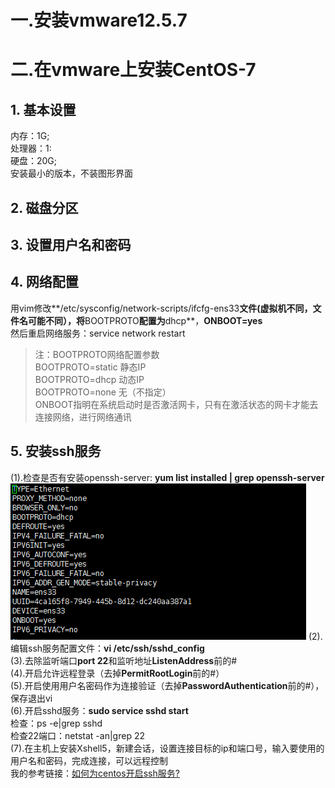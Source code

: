 # 一.安装vmware12.5.7
# 二.在vmware上安装CentOS-7
## 1. 基本设置
内存：1G;  
处理器：1:  
硬盘：20G;  
安装最小的版本，不装图形界面  
## 2. 磁盘分区
## 3. 设置用户名和密码
## 4. 网络配置
用vim修改\**/etc/sysconfig/network-scripts/ifcfg-ens33**文件(虚拟机不同，文件名可能不同），将**BOOTPROTO**配置为**dhcp**，**ONBOOT=yes**  
然后重启网络服务：service network restart    
>注：BOOTPROTO网络配置参数  
>    BOOTPROTO=static   静态IP  
>    BOOTPROTO=dhcp   动态IP  
>    BOOTPROTO=none   无（不指定）  
>    ONBOOT指明在系统启动时是否激活网卡，只有在激活状态的网卡才能去连接网络，进行网络通讯
## 5. 安装ssh服务
(1).检查是否有安装openssh-server: **yum list installed | grep openssh-server**  
![1.PNG](picture/1.PNG)
(2).编辑ssh服务配置文件：**vi /etc/ssh/sshd_config**  
(3).去除监听端口**port 22**和监听地址**ListenAddress**前的#  
(4).开启允许远程登录（去掉**PermitRootLogin**前的#）  
(5).开启使用用户名密码作为连接验证（去掉**PasswordAuthentication**前的#），保存退出vi  
(6).开启sshd服务：**sudo service sshd start**  
    检查：ps -e|grep sshd  
    检查22端口：netstat -an|grep 22  
(7).在主机上安装Xshell5，新建会话，设置连接目标的ip和端口号，输入要使用的用户名和密码，完成连接，可以远程控制  
		我的参考链接：[如何为centos开启ssh服务?](http://blog.csdn.net/lishaojun0115/article/details/70172409)
